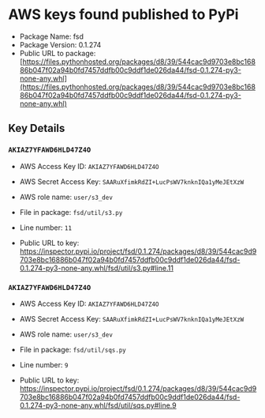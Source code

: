 # AWS keys found published to PyPi

* Package Name: fsd
* Package Version: 0.1.274
* Public URL to package: [https://files.pythonhosted.org/packages/d8/39/544cac9d9703e8bc16886b047f02a94b0fd7457ddfb00c9ddf1de026da44/fsd-0.1.274-py3-none-any.whl](https://files.pythonhosted.org/packages/d8/39/544cac9d9703e8bc16886b047f02a94b0fd7457ddfb00c9ddf1de026da44/fsd-0.1.274-py3-none-any.whl)

## Key Details

### `AKIAZ7YFAWD6HLD47Z4O`

* AWS Access Key ID: `AKIAZ7YFAWD6HLD47Z4O`
* AWS Secret Access Key: `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` 
* AWS role name: `user/s3_dev`
* File in package: `fsd/util/s3.py`
* Line number: `11`

* Public URL to key: https://inspector.pypi.io/project/fsd/0.1.274/packages/d8/39/544cac9d9703e8bc16886b047f02a94b0fd7457ddfb00c9ddf1de026da44/fsd-0.1.274-py3-none-any.whl/fsd/util/s3.py#line.11



### `AKIAZ7YFAWD6HLD47Z4O`

* AWS Access Key ID: `AKIAZ7YFAWD6HLD47Z4O`
* AWS Secret Access Key: `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` 
* AWS role name: `user/s3_dev`
* File in package: `fsd/util/sqs.py`
* Line number: `9`

* Public URL to key: https://inspector.pypi.io/project/fsd/0.1.274/packages/d8/39/544cac9d9703e8bc16886b047f02a94b0fd7457ddfb00c9ddf1de026da44/fsd-0.1.274-py3-none-any.whl/fsd/util/sqs.py#line.9


